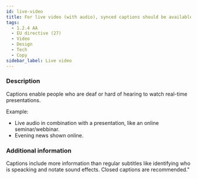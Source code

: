 ```yaml
---
id: live-video
title: For live video (with audio), synced captions should be available, unless the video can be experienced later, then it shall be captioned or have a text alternative within 14 days
tags:
  - 1.2.4 AA
  - EU directive (27)
  - Video
  - Design
  - Tech
  - Copy
sidebar_label: Live video
---
```


### Description

Captions enable people who are deaf or hard of hearing to watch real-time presentations.

Example:

- Live audio in combination with a presentation, like an online seminar/webbinar.
- Evening news shown online.

### Additional information

Captions include more information than regular subtitles like identifying who is speacking and notate sound effects. Closed captions are recommended."
